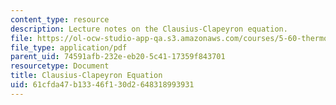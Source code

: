 ```yaml
---
content_type: resource
description: Lecture notes on the Clausius-Clapeyron equation.
file: https://ol-ocw-studio-app-qa.s3.amazonaws.com/courses/5-60-thermodynamics-kinetics-spring-2008/61cfda47b13346f130d2648318993931_lec_19.pdf
file_type: application/pdf
parent_uid: 74591afb-232e-eb20-5c41-17359f843701
resourcetype: Document
title: Clausius-Clapeyron Equation
uid: 61cfda47-b133-46f1-30d2-648318993931
---
```


